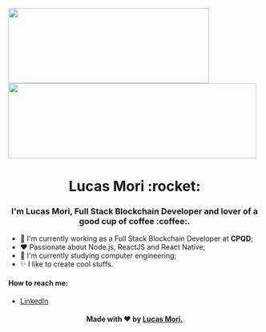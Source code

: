 <center>
  <table>
    <tr>
      <img width="400px" height="150px" align="left" src="https://github-readme-stats.vercel.app/api?username=lucasmori&theme=tokyonight" />
      <img width="495px" height="150px" align="left" src="https://github-readme-stats.vercel.app/api/top-langs/?username=lucasmori&layout=compact&theme=tokyonight" />
    </tr>   
  </table>
</center> 


<h1 align="center">
  Lucas Mori :rocket:
</h1>

<h3 align="center">
  I'm Lucas Mori, Full Stack Blockchain Developer and lover of a good cup of coffee :coffee:.
</h3>


- :telescope: I'm currently working as a Full Stack Blockchain Developer at **CPQD**;
- :heart: Passionate about Node.js, ReactJS and React Native;
- :book: I'm currently studying computer engineering;
- :sparkles: I like to create cool stuffs.

#### How to reach me:

  - [LinkedIn](https://br.linkedin.com/in/lucas-mori)

<!-- Footer -->
<h4 align="center">

Made with :heart: by <a href="https://www.linkedin.com/in/lucas-mori/" target="_blank">Lucas Mori.</a>

</h4>
